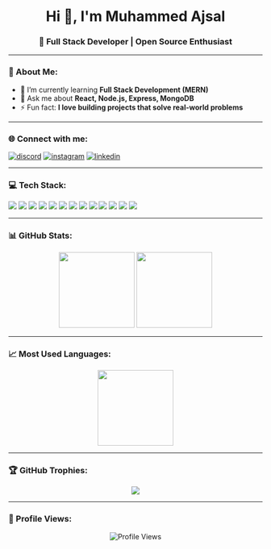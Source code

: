 <h1 align="center">Hi 👋, I'm Muhammed Ajsal</h1>
<h3 align="center">🚀 Full Stack Developer | Open Source Enthusiast</h3>

---

### 💫 About Me:
- 🌱 I’m currently learning **Full Stack Development (MERN)**
- 💬 Ask me about **React, Node.js, Express, MongoDB**
- ⚡ Fun fact: **I love building projects that solve real-world problems**

---

### 🌐 Connect with me:
<p align="left">
<a href="https://discordapp.com/users/_muhammedajsal" target="_blank"><img src="https://img.shields.io/badge/Discord-%237289DA.svg?logo=discord&logoColor=white" alt="discord"/></a>
<a href="https://instagram.com/__mohmd_ajsal" target="_blank"><img src="https://img.shields.io/badge/Instagram-%23E4405F.svg?logo=instagram&logoColor=white" alt="instagram"/></a>
<a href="https://www.linkedin.com/in/muhammed-ajsal-k-232b62248" target="_blank"><img src="https://img.shields.io/badge/LinkedIn-%230077B5.svg?logo=linkedin&logoColor=white" alt="linkedin"/></a>
</p>

---

### 💻 Tech Stack:
<p>
<img src="https://img.shields.io/badge/C-%2300599C.svg?style=for-the-badge&logo=c&logoColor=white"/>
<img src="https://img.shields.io/badge/CSS3-%231572B6.svg?style=for-the-badge&logo=css3&logoColor=white"/>
<img src="https://img.shields.io/badge/HTML5-%23E34F26.svg?style=for-the-badge&logo=html5&logoColor=white"/>
<img src="https://img.shields.io/badge/Java-%23ED8B00.svg?style=for-the-badge&logo=java&logoColor=white"/>
<img src="https://img.shields.io/badge/JavaScript-%23323330.svg?style=for-the-badge&logo=javascript&logoColor=%23F7DF1E"/>
<img src="https://img.shields.io/badge/Python-3670A0?style=for-the-badge&logo=python&logoColor=ffdd54"/>
<img src="https://img.shields.io/badge/Bootstrap-%23563D7C.svg?style=for-the-badge&logo=bootstrap&logoColor=white"/>
<img src="https://img.shields.io/badge/Django-%23092E20.svg?style=for-the-badge&logo=django&logoColor=white"/>
<img src="https://img.shields.io/badge/jQuery-%230769AD.svg?style=for-the-badge&logo=jquery&logoColor=white"/>
<img src="https://img.shields.io/badge/React-%2320232a.svg?style=for-the-badge&logo=react&logoColor=%2361DAFB"/>
<img src="https://img.shields.io/badge/React_Router-CA4245?style=for-the-badge&logo=react-router&logoColor=white"/>
<img src="https://img.shields.io/badge/SASS-hotpink.svg?style=for-the-badge&logo=SASS&logoColor=white"/>
<img src="https://img.shields.io/badge/Canva-%2300C4CC.svg?style=for-the-badge&logo=Canva&logoColor=white"/>
</p>

---

### 📊 GitHub Stats:
<p align="center">
<img src="https://github-readme-stats.vercel.app/api?username=muhammedajsalk&show_icons=true&theme=radical" height="150"/>
<img src="https://github-readme-streak-stats.herokuapp.com/?user=muhammedajsalk&theme=radical" height="150"/>
</p>

---

### 📈 Most Used Languages:
<p align="center">
<img src="https://github-readme-stats.vercel.app/api/top-langs/?username=muhammedajsalk&layout=compact&theme=radical" height="150"/>
</p>

---

### 🏆 GitHub Trophies:
<p align="center">
<img src="https://github-profile-trophy.vercel.app/?username=muhammedajsalk&theme=radical&no-frame=false&margin-w=8"/>
</p>

---

### 🔗 Profile Views:
<p align="center">
<img src="https://visitcount.itsvg.in/api?id=muhammedajsalk&icon=0&color=0" alt="Profile Views"/>
</p>


